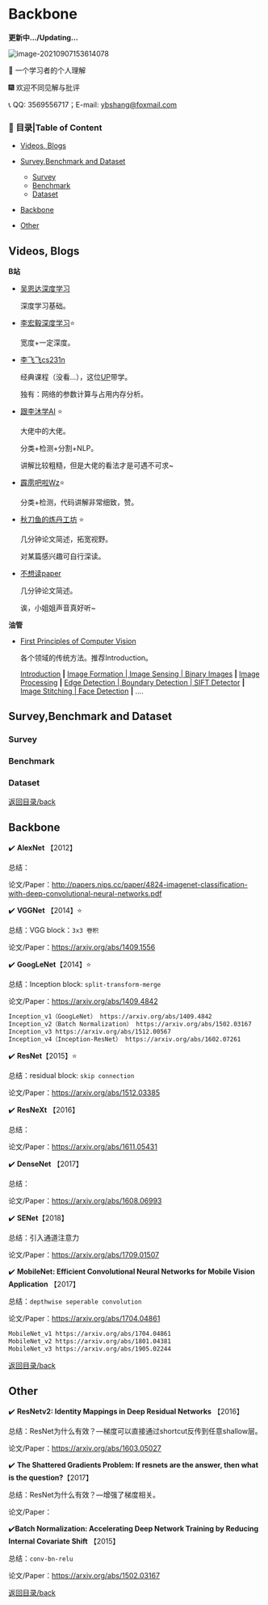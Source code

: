 # Backbone

**更新中.../Updating...**

![image-20210907153614078](D:\workspace\Paper\Backbone\README.assets\image-20210907153614078.png)

:star2: 一个学习者的个人理解

:fireworks: 欢迎不同见解与批评

:telephone_receiver: QQ: 3569556717；E-mail: ybshang@foxmail.com



<a name="Contents"></a>

### :hammer: **目录|Table of Content**

- [Videos, Blogs](#Videos-Blogs)

- [Survey,Benchmark and Dataset](#Survey-Benchmark-Dataset)
  - [Survey](#Survey)
  - [Benchmark](#Benchmark)
  - [Dataset](#Dataset)

- [Backbone](#Backbone)
- [Other](#Other)



<a name="Videos-Blogs"></a>

## Videos, Blogs

**B站**

- [吴恩达深度学习](#https://www.bilibili.com/video/BV1FT4y1E74V)

  深度学习基础。

- [李宏毅深度学习](#https://www.bilibili.com/video/BV1Wv411h7kN):star:

  宽度+一定深度。

- [李飞飞cs231n](#https://www.bilibili.com/video/BV1nJ411z7fe)

  经典课程（没看...），这位[UP](https://space.bilibili.com/354943571/?spm_id_from=333.999.0.0)带学。

  独有：网络的参数计算与占用内存分析。

- [跟李沐学AI](https://space.bilibili.com/1567748478/?spm_id_from=333.999.0.0) :star:

  大佬中的大佬。

  分类+检测+分割+NLP。

  讲解比较粗糙，但是大佬的看法才是可遇不可求~

- [霹雳吧啦Wz](https://space.bilibili.com/18161609):star:

  分类+检测，代码讲解非常细致，赞。

- [秋刀鱼的炼丹工坊](https://space.bilibili.com/823532) :star:

  几分钟论文简述，拓宽视野。

  对某篇感兴趣可自行深读。

- [不想读paper](https://space.bilibili.com/24460257)

  几分钟论文简述。

  诶，小姐姐声音真好听~

**油管**

- [First Principles of Computer Vision](https://www.youtube.com/channel/UCf0WB91t8Ky6AuYcQV0CcLw)

  各个领域的传统方法。推荐Introduction。

  [Introduction](https://www.youtube.com/playlist?list=PL2zRqk16wsdoz4eycyq7EmeV2KpE6JN76) **|** [Image Formation | Image Sensing | Binary Images](https://www.youtube.com/playlist?list=PL2zRqk16wsdr9X5rgF-d0pkzPdkHZ4KiT) **|** [Image Processing](https://www.youtube.com/playlist?list=PL2zRqk16wsdorCSZ5GWZQr1EMWXs2TDeu) **|** [Edge Detection | Boundary Detection | SIFT Detector](https://www.youtube.com/playlist?list=PL2zRqk16wsdqXEMpHrc4Qnb5rA1Cylrhx) **|** [Image Stitching | Face Detection](https://www.youtube.com/playlist?list=PL2zRqk16wsdp8KbDfHKvPYNGF2L-zQASc) **|** ....

<a name="Survey-Benchmark-Dataset"></a>

## Survey,Benchmark and Dataset

<a name="Survey"></a>

### Survey



<a name="Benchmark"></a>

### Benchmark





<a name="Dataset"></a>

### Dataset





[返回目录/back](#Contents)



<a name="Backbone"></a>

## Backbone

:heavy_check_mark: **AlexNet** 【2012】

总结：

论文/Paper：http://papers.nips.cc/paper/4824-imagenet-classification-with-deep-convolutional-neural-networks.pdf

:heavy_check_mark: **VGGNet** 【2014】:star:

总结：VGG block：`3x3 卷积`



论文/Paper：https://arxiv.org/abs/1409.1556

:heavy_check_mark: **GoogLeNet**【2014】:star:

总结：Inception block: `split-transform-merge`

论文/Paper：https://arxiv.org/abs/1409.4842

```txt
Inception_v1（GoogLeNet） https://arxiv.org/abs/1409.4842
Inception_v2（Batch Normalization） https://arxiv.org/abs/1502.03167
Inception_v3 https://arxiv.org/abs/1512.00567
Inception_v4（Inception-ResNet） https://arxiv.org/abs/1602.07261
```

:heavy_check_mark: **ResNet**【2015】:star:

总结：residual block: `skip connection`

论文/Paper：https://arxiv.org/abs/1512.03385

:heavy_check_mark: **ResNeXt** 【2016】

总结：

论文/Paper：https://arxiv.org/abs/1611.05431

:heavy_check_mark: **DenseNet** 【2017】

总结：

论文/Paper：https://arxiv.org/abs/1608.06993

:heavy_check_mark: **SENet**【2018】

总结：引入通道注意力

论文/Paper：https://arxiv.org/abs/1709.01507

:heavy_check_mark: **MobileNet: Efficient Convolutional Neural Networks for Mobile Vision Application** 【2017】

总结：`depthwise seperable convolution`

论文/Paper：https://arxiv.org/abs/1704.04861

```txt
MobileNet_v1 https://arxiv.org/abs/1704.04861
MobileNet_v2 https://arxiv.org/abs/1801.04381
MobileNet_v3 https://arxiv.org/abs/1905.02244
```

[返回目录/back](#Contents)



<a name="Other"></a>

## Other

:heavy_check_mark: **ResNetv2: Identity Mappings in Deep Residual Networks** 【2016】

总结：ResNet为什么有效？—梯度可以直接通过shortcut反传到任意shallow层。

论文/Paper：https://arxiv.org/abs/1603.05027

:heavy_check_mark: **The Shattered Gradients Problem: If resnets are the answer, then what is the question?**【2017】

总结：ResNet为什么有效？—增强了梯度相关。

论文/Paper：

:heavy_check_mark:**Batch Normalization: Accelerating Deep Network Training by Reducing Internal Covariate Shift** 【2015】

总结：`conv-bn-relu`

论文/Paper：https://arxiv.org/abs/1502.03167



[返回目录/back](#Contents)

